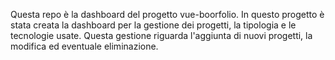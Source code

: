 Questa repo è la dashboard del progetto vue-boorfolio.
In questo progetto è stata creata la dashboard per la gestione dei progetti, la tipologia e le tecnologie usate.
Questa gestione riguarda l'aggiunta di nuovi progetti, la modifica ed eventuale eliminazione.


